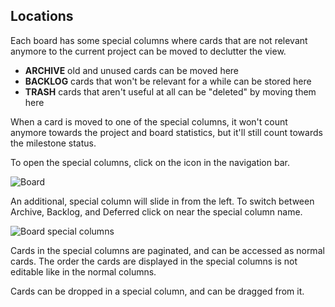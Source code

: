 ## Locations

Each board has some special columns where cards that are not relevant anymore to the current project can be moved to declutter the view.

* **ARCHIVE** old and unused cards can be moved here
* **BACKLOG** cards that won't be relevant for a while can be stored here
* **TRASH** cards that aren't useful at all can be "deleted" by moving them here

When a card is moved to one of the special columns, it won't count anymore towards the project and board statistics, but it'll still count towards the milestone status.

To open the special columns, click on the <i class="fa fa-folder-o"></i> icon in the navigation bar.

<img class="pure-img" src="{{relativeRootPath}}/images/en/c04_board.png" alt="Board">

An additional, special column will slide in from the left. To switch between Archive, Backlog, and Deferred click on <i class="fa fa-cared-down"></i> near the special column name.

<img class="pure-img" src="{{relativeRootPath}}/images/en/c04_board_side-locations.png" alt="Board special columns">

Cards in the special columns are paginated, and can be accessed as normal cards. The order the cards are displayed in the special columns is not editable like in the normal columns.

Cards can be dropped in a special column, and can be dragged from it.
